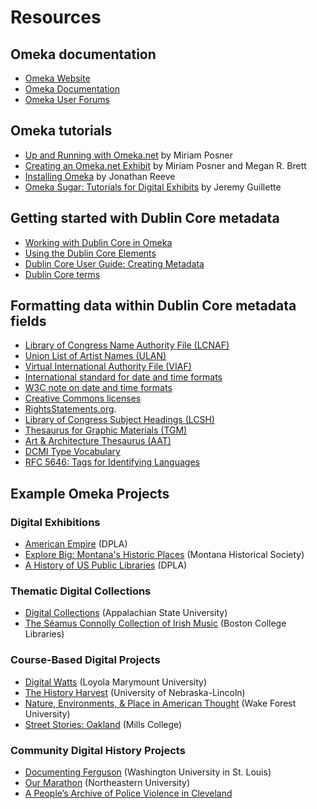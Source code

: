 # Resources

## Omeka documentation
- [Omeka Website](http://omeka.org)
- [Omeka Documentation](http://omeka.org/codex)
- [Omeka User Forums](https://forum.omeka.org)

## Omeka tutorials
- [Up and Running with Omeka.net](http://programminghistorian.org/lessons/up-and-running-with-omeka) by Miriam Posner
- [Creating an Omeka.net Exhibit](http://programminghistorian.org/lessons/creating-an-omeka-exhibit) by Miriam Posner and Megan R. Brett
- [Installing Omeka](http://programminghistorian.org/lessons/installing-omeka) by Jonathan Reeve
- [Omeka Sugar: Tutorials for Digital Exhibits](https://jaguillette.github.io/omekaSugar) by Jeremy Guillette

## Getting started with Dublin Core metadata

- [Working with Dublin Core in Omeka](https://omeka.org/codex/Working_with_Dublin_Core)
- [Using the Dublin Core Elements](http://dublincore.org/documents/usageguide/elements.shtml)
- [Dublin Core User Guide: Creating Metadata](http://wiki.dublincore.org/index.php/User_Guide/Creating_Metadata)
- [Dublin Core terms](http://www.dublincore.org/documents/dcmi-terms)

## Formatting data within Dublin Core metadata fields

- [Library of Congress Name Authority File (LCNAF)](http://id.loc.gov/authorities/names.html)
- [Union List of Artist Names (ULAN)](https://www.getty.edu/research/tools/vocabularies/ulan/index.html)
- [Virtual International Authority File (VIAF)](https://viaf.org)
- [International standard for date and time formats](https://www.iso.org/iso-8601-date-and-time-format.html)
- [W3C note on date and time formats](https://www.w3.org/TR/NOTE-datetime)
- [Creative Commons licenses](https://creativecommons.org/licenses)
- [RightsStatements.org](http://rightsstatements.org/en).
- [Library of Congress Subject Headings (LCSH)](http://id.loc.gov/authorities/subjects.html)
- [Thesaurus for Graphic Materials (TGM)](http://id.loc.gov/vocabulary/graphicMaterials.html)
- [Art & Architecture Thesaurus (AAT)](http://www.getty.edu/research/tools/vocabularies/aat)
- [DCMI Type Vocabulary](http://dublincore.org/documents/dcmi-terms/#H7)
- [RFC 5646: Tags for Identifying Languages](http://www.rfc-editor.org/rfc/rfc5646.txt)

## Example Omeka Projects

### Digital Exhibitions

- [American Empire](https://dp.la/exhibitions/exhibits/show/american-empire) (DPLA)
- [Explore Big: Montana's Historic Places](http://explorebig.org) (Montana Historical Society)
- [A History of US Public Libraries](https://dp.la/exhibitions/exhibits/show/history-us-public-libraries) (DPLA)

### Thematic Digital Collections

- [Digital Collections](http://omeka.library.appstate.edu) (Appalachian State University)
- [The Séamus Connolly Collection of Irish Music](https://connollymusiccollection.bc.edu) (Boston College Libraries)

### Course-Based Digital Projects

- [Digital Watts](http://watts.library.lmu.build/cms) (Loyola Marymount University)
- [The History Harvest](http://historyharvest.unl.edu) (University of Nebraska-Lincoln)
- [Nature, Environments, & Place in American Thought](http://cloud.lib.wfu.edu/fys100fff) (Wake Forest University)
- [Street Stories: Oakland](http://www.streetstoriesoakland.com) (Mills College)

### Community Digital History Projects

- [Documenting Ferguson](http://digital.wustl.edu/ferguson) (Washington University in St. Louis)
- [Our Marathon](http://marathon.neu.edu) (Northeastern University)
- [A People’s Archive of Police Violence in Cleveland](http://archivingpoliceviolence.org) 
